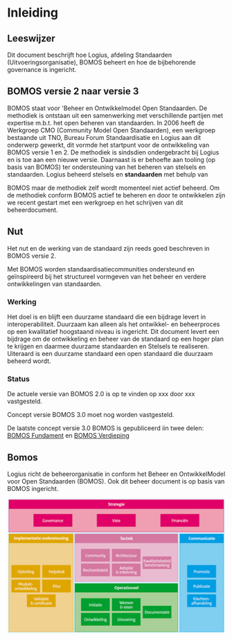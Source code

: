 # Inleiding

## Leeswijzer

Dit document beschrijft hoe Logius, afdeling Standaarden
(Uitvoeringsorganisatie), BOMOS beheert en hoe de bijbehorende
governance is ingericht.

## BOMOS versie 2 naar versie 3

BOMOS staat voor 'Beheer en Ontwikkelmodel Open Standaarden. De
methodiek is ontstaan uit een samenwerking met verschillende partijen
met expertise m.b.t. het open beheren van standaarden. In 2006 heeft de
Werkgroep CMO (Community Model Open Standaarden), een werkgroep
bestaande uit TNO, Bureau Forum Standaardisatie en Logius aan dit
onderwerp gewerkt, dit vormde het startpunt voor de ontwikkeling van
BOMOS versie 1 en 2. De methodiek is sindsdien ondergebracht bij Logius
en is toe aan een nieuwe versie. Daarnaast is er behoefte aan tooling
(op basis van BOMOS) ter ondersteuning van het beheren van stelsels en
standaarden. Logius beheerd stelsels en **standaarden** met behulp van

BOMOS maar de methodiek zelf wordt momenteel niet actief beheerd. Om de
methodiek conform BOMOS actief te beheren en door te ontwikkelen zijn we
recent gestart met een werkgroep en het schrijven van dit
beheerdocument.

## Nut

Het nut en de werking van de standaard zijn reeds goed beschreven in
BOMOS versie 2.

Met BOMOS worden standaardisatiecommunities ondersteund en geïnspireerd
bij het structureel vormgeven van het beheer en verdere ontwikkelingen
van standaarden.

### Werking

Het doel is en blijft een duurzame standaard die een bijdrage levert in
interoperabiliteit. Duurzaam kan alleen als het ontwikkel- en
beheerproces op een kwalitatief hoogstaand niveau is ingericht. Dit
document levert een bijdrage om de ontwikkeling en beheer van de
standaard op een hoger plan te krijgen en daarmee duurzame standaarden
en Stelsels te realiseren. Uiteraard is een duurzame standaard een open
standaard die duurzaam beheerd wordt.

### Status

De actuele versie van BOMOS 2.0 is op te vinden op xxx door xxx
vastgesteld.

Concept versie BOMOS 3.0 moet nog worden vastgesteld.


De laatste concept versie 3.0 BOMOS is gepubliceerd iin twee delen: [BOMOS Fundament](https://gitdocumentatie.logius.nl/publicatie/bomos/fundament/) en [BOMOS Verdieping](https://gitdocumentatie.logius.nl/publicatie/bomos/verdieping/)

## Bomos

Logius richt de beheerorganisatie in conform het Beheer en
OntwikkelModel voor Open Standaarden (BOMOS). Ook dit beheer document is
op basis van BOMOS ingericht.

![Bomos model](images/image3.png "BOMOS model")
